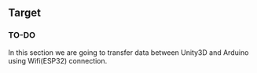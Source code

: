 ## Target
### TO-DO
In this section we are going to transfer data between Unity3D and Arduino using Wifi(ESP32) connection.


